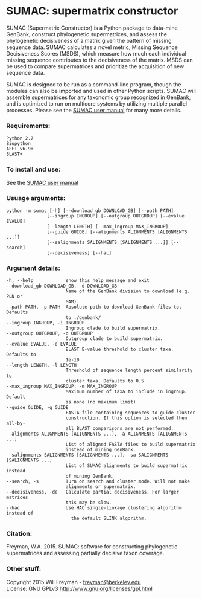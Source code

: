 
# SUMAC: supermatrix constructor


SUMAC (Supermatrix Constructor) is a Python package to data-mine GenBank, construct phylogenetic supermatrices, 
and assess the phylogenetic decisiveness of a matrix given the pattern of missing sequence data. 
SUMAC calculates a novel metric, Missing Sequence Decisiveness Scores (MSDS), which measure how much each 
individual missing sequence contributes to the decisiveness of the matrix. 
MSDS can be used to compare supermatrices and prioritize the acquisition of new sequence data.

SUMAC is designed to be run as a command-line program, though the modules can also be imported and used in other Python scripts. 
SUMAC will assemble supermatrices for any taxonomic group recognized in GenBank, and is optimized to run on multicore systems by utilizing multiple parallel processes.
Please see the [SUMAC user manual](https://rawgit.com/wf8/sumac/master/manual/SUMAC_Manual.pdf) for many more details.

### Requirements:

    Python 2.7
    Biopython
    AFFT v6.9+
    BLAST+

### To install and use: 

See the [SUMAC user manual](https://rawgit.com/wf8/sumac/master/manual/SUMAC_Manual.pdf)

### Usuage arguments:

    python -m sumac [-h] [--download_gb DOWNLOAD_GB] [--path PATH]
                   [--ingroup INGROUP] [--outgroup OUTGROUP] [--evalue EVALUE]
                   [--length LENGTH] [--max_ingroup MAX_INGROUP]
                   [--guide GUIDE] [--alignments ALIGNMENTS [ALIGNMENTS ...]]
                   [--salignments SALIGNMENTS [SALIGNMENTS ...]] [--search]
                   [--decisiveness] [--hac]

### Argument details:

    -h, --help            show this help message and exit
    --download_gb DOWNLOAD_GB, -d DOWNLOAD_GB
                          Name of the GenBank division to download (e.g. PLN or
                          MAM).
    --path PATH, -p PATH  Absolute path to download GenBank files to. Defaults
                          to ./genbank/
    --ingroup INGROUP, -i INGROUP
                          Ingroup clade to build supermatrix.
    --outgroup OUTGROUP, -o OUTGROUP
                          Outgroup clade to build supermatrix.
    --evalue EVALUE, -e EVALUE
                          BLAST E-value threshold to cluster taxa. Defaults to
                          1e-10
    --length LENGTH, -l LENGTH
                          Threshold of sequence length percent similarity to
                          cluster taxa. Defaults to 0.5
    --max_ingroup MAX_INGROUP, -m MAX_INGROUP
                          Maximum number of taxa to include in ingroup. Default
                          is none (no maximum limit).
    --guide GUIDE, -g GUIDE
                          FASTA file containing sequences to guide cluster
                          construction. If this option is selected then all-by-
                          all BLAST comparisons are not performed.
    --alignments ALIGNMENTS [ALIGNMENTS ...], -a ALIGNMENTS [ALIGNMENTS ...]
                          List of aligned FASTA files to build supermatrix
                          instead of mining GenBank.
    --salignments SALIGNMENTS [SALIGNMENTS ...], -sa SALIGNMENTS [SALIGNMENTS ...]
                          List of SUMAC alignments to build supermatrix instead
                          of mining GenBank.
    --search, -s          Turn on search and cluster mode. Will not make
                          alignments or supermatrix.
    --decisiveness, -de   Calculate partial decisiveness. For larger matrices
                          this may be slow.
    --hac                 Use HAC single-linkage clustering algorithm instead of
                            the default SLINK algorithm.

### Citation:

Freyman, W.A. 2015. SUMAC: software for constructing phylogenetic supermatrices and assessing
partially decisive taxon coverage.

### Other stuff:

Copyright 2015 Will Freyman - freyman@berkeley.edu  
License: GNU GPLv3 http://www.gnu.org/licenses/gpl.html
